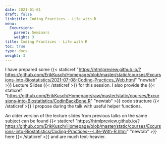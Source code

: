 ```yaml
---
date: 2021-01-01
draft: false
linktitle: Coding Practices - Life with R
menu:
  Excursions:
    parent: Seminars
    weight: 3
title: Coding Practices - Life with R
toc: true
type: docs
weight: 3
---
```


I have prepared some {{< staticref "https://htmlpreview.github.io/?https://github.com/ErikKusch/Homepage/blob/master/static/courses/Excursions-into-Biostatistics/2021-07-08-Coding-Practices_Web.html" "newtab" >}} Lecture Slides {{< /staticref >}} for this session. I also provide the {{< staticref "https://github.com/ErikKusch/Homepage/raw/master/static/courses/Excursions-into-Biostatistics/CodinBackBone.R" "newtab" >}} code structure {{< /staticref >}} I propose during the talk with useful helper functions.

An older version of the lecture slides from previous talks on the same subject can be found {{< staticref "https://htmlpreview.github.io/?https://github.com/ErikKusch/Homepage/blob/master/static/courses/Excursions-into-Biostatistics/Coding-Practices---Life-With-R.html" "newtab" >}} here {{< /staticref >}} and are much text-heavier.